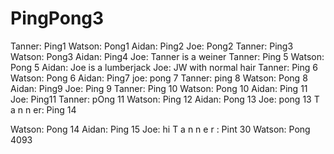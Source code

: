 # PingPong3
Tanner: Ping1
Watson: Pong1
Aidan: Ping2
Joe: Pong2
Tanner: Ping3
Watson: Pong3
Aidan: Ping4
Joe: Tanner is a weiner
Tanner: Ping 5
Watson: Pong 5
Aidan: Joe is a lumberjack
Joe: JW with normal hair
Tanner: Ping 6
Watson: Pong 6
Aidan: Ping7
joe: pong 7
Tanner: ping 8
Watson: Pong 8
Aidan: Ping9
Joe: Ping 9
Tanner: Ping 10
Watson: Pong 10
Aidan: Ping 11
Joe: Ping11
Tanner: pOng 11
Watson: Ping 12
Aidan: Pong 13
Joe: pong 13
T
a
n
n
er: Ping 14

Watson: Pong 14
Aidan: Ping 15
Joe: hi
T
a
n
n
e
r : Pint 30
Watson: Pong 4093
